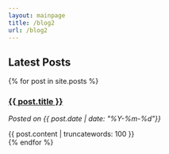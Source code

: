 ```yaml
---
layout: mainpage
title: /blog2
url: /blog2
---
```

## Latest Posts

<div>
  {% for post in site.posts %}
      <h3><a href="{{ post.url }}">{{ post.title }}</a></h3>
      <!-- <p><span>{{ post.date | date: "%Y-%m-%d"}}</span></p> -->
      <p><i>Posted on {{ post.date | date: "%Y-%m-%d"}}</i></p>
      <div>
      {{ post.content | truncatewords: 100 }}
      </div>
  {% endfor %}
</div>

<!-- <ul>
  {% for post in site.posts %}
    <li>
      <a href="{{ post.url }}">{{ post.title }}</a>
    </li>
  {% endfor %}
</ul> -->

<!-- <hr>
{% for tag in site.tags %}
  <h3>{{ tag[0] }}</h3>
  <ul>
    {% for post in tag[1] %}
      <li><a href="{{ post.url }}">{{ post.title }}</a></li>
    {% endfor %}
  </ul>
{% endfor %} -->

<!-- <ul>
  {% for post in site.posts %}
    <li>
      <h2><a href="{{ post.url }}">{{ post.title }}</a></h2>
      {{ post.excerpt }}
    </li>
  {% endfor %}
</ul> -->
